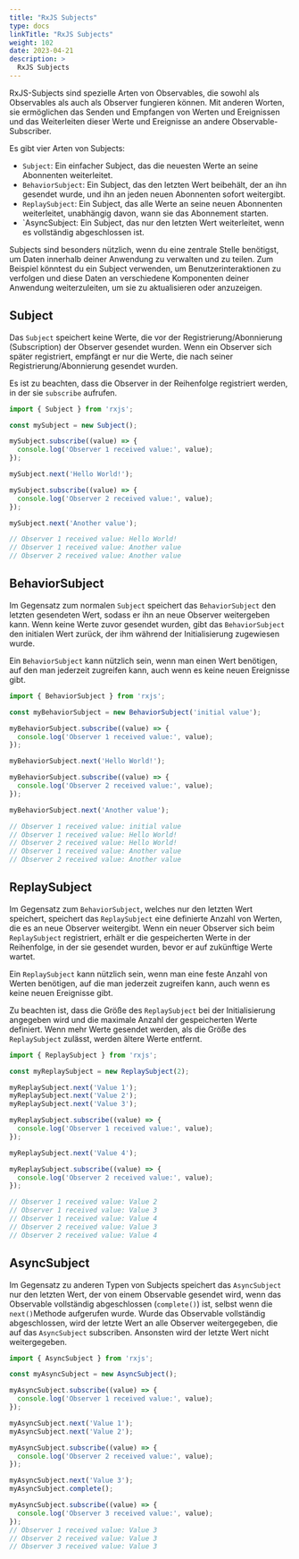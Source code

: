 ```yaml
---
title: "RxJS Subjects"
type: docs
linkTitle: "RxJS Subjects"
weight: 102
date: 2023-04-21
description: >
  RxJS Subjects
---
```


RxJS-Subjects sind spezielle Arten von Observables, die sowohl als Observables als auch als Observer fungieren können. Mit anderen Worten, sie ermöglichen das Senden und Empfangen von Werten und Ereignissen und das Weiterleiten dieser Werte und Ereignisse an andere Observable-Subscriber.

Es gibt vier Arten von Subjects:
* `Subject`: Ein einfacher Subject, das die neuesten Werte an seine Abonnenten weiterleitet.
* `BehaviorSubject`: Ein Subject, das den letzten Wert beibehält, der an ihn gesendet wurde, und ihn an jeden neuen Abonnenten sofort weitergibt.
* `ReplaySubject`: Ein Subject, das alle Werte an seine neuen Abonnenten weiterleitet, unabhängig davon, wann sie das Abonnement starten.
* `AsyncSubject: Ein Subject, das nur den letzten Wert weiterleitet, wenn es vollständig abgeschlossen ist.

Subjects sind besonders nützlich, wenn du eine zentrale Stelle benötigst, um Daten innerhalb deiner Anwendung zu verwalten und zu teilen. Zum Beispiel könntest du ein Subject verwenden, um Benutzerinteraktionen zu verfolgen und diese Daten an verschiedene Komponenten deiner Anwendung weiterzuleiten, um sie zu aktualisieren oder anzuzeigen.

## Subject
Das `Subject` speichert keine Werte, die vor der Registrierung/Abonnierung (Subscription) der Observer gesendet wurden. Wenn ein Observer sich später registriert, empfängt er nur die Werte, die nach seiner Registrierung/Abonnierung gesendet wurden.

Es ist zu beachten, dass die Observer in der Reihenfolge registriert werden, in der sie `subscribe` aufrufen.

```typescript
import { Subject } from 'rxjs';

const mySubject = new Subject();

mySubject.subscribe((value) => {
  console.log('Observer 1 received value:', value);
});

mySubject.next('Hello World!');

mySubject.subscribe((value) => {
  console.log('Observer 2 received value:', value);
});

mySubject.next('Another value');

// Observer 1 received value: Hello World!
// Observer 1 received value: Another value
// Observer 2 received value: Another value
```

## BehaviorSubject
Im Gegensatz zum normalen `Subject` speichert das `BehaviorSubject` den letzten gesendeten Wert, sodass er ihn an neue Observer weitergeben kann. Wenn keine Werte zuvor gesendet wurden, gibt das `BehaviorSubject` den initialen Wert zurück, der ihm während der Initialisierung zugewiesen wurde.

Ein `BehaviorSubject` kann nützlich sein, wenn man einen Wert benötigen, auf den man jederzeit zugreifen kann, auch wenn es keine neuen Ereignisse gibt.

```typescript
import { BehaviorSubject } from 'rxjs';

const myBehaviorSubject = new BehaviorSubject('initial value');

myBehaviorSubject.subscribe((value) => {
  console.log('Observer 1 received value:', value);
});

myBehaviorSubject.next('Hello World!');

myBehaviorSubject.subscribe((value) => {
  console.log('Observer 2 received value:', value);
});

myBehaviorSubject.next('Another value');

// Observer 1 received value: initial value
// Observer 1 received value: Hello World!
// Observer 2 received value: Hello World!
// Observer 1 received value: Another value
// Observer 2 received value: Another value
```

## ReplaySubject
Im Gegensatz zum `BehaviorSubject`, welches nur den letzten Wert speichert, speichert das `ReplaySubject` eine definierte Anzahl von Werten, die es an neue Observer weitergibt. Wenn ein neuer Observer sich beim `ReplaySubject` registriert, erhält er die gespeicherten Werte in der Reihenfolge, in der sie gesendet wurden, bevor er auf zukünftige Werte wartet.

Ein `ReplaySubject` kann nützlich sein, wenn man eine feste Anzahl von Werten benötigen, auf die man jederzeit zugreifen kann, auch wenn es keine neuen Ereignisse gibt.

Zu beachten ist, dass die Größe des `ReplaySubject` bei der Initialisierung angegeben wird und die maximale Anzahl der gespeicherten Werte definiert. Wenn mehr Werte gesendet werden, als die Größe des `ReplaySubject` zulässt, werden ältere Werte entfernt.

```typescript
import { ReplaySubject } from 'rxjs';

const myReplaySubject = new ReplaySubject(2);

myReplaySubject.next('Value 1');
myReplaySubject.next('Value 2');
myReplaySubject.next('Value 3');

myReplaySubject.subscribe((value) => {
  console.log('Observer 1 received value:', value);
});

myReplaySubject.next('Value 4');

myReplaySubject.subscribe((value) => {
  console.log('Observer 2 received value:', value);
});

// Observer 1 received value: Value 2
// Observer 1 received value: Value 3
// Observer 1 received value: Value 4
// Observer 2 received value: Value 3
// Observer 2 received value: Value 4
```

## AsyncSubject
Im Gegensatz zu anderen Typen von Subjects speichert das `AsyncSubject` nur den letzten Wert, der von einem Observable gesendet wird, wenn das Observable vollständig abgeschlossen (`complete()`) ist, selbst wenn die `next()`Methode aufgerufen wurde. Wurde das Observable vollständig abgeschlossen, wird der letzte Wert an alle Observer weitergegeben, die auf das `AsyncSubject` subscriben. Ansonsten wird der letzte Wert nicht weitergegeben.

```typescript
import { AsyncSubject } from 'rxjs';

const myAsyncSubject = new AsyncSubject();

myAsyncSubject.subscribe((value) => {
  console.log('Observer 1 received value:', value);
});

myAsyncSubject.next('Value 1');
myAsyncSubject.next('Value 2');

myAsyncSubject.subscribe((value) => {
  console.log('Observer 2 received value:', value);
});

myAsyncSubject.next('Value 3');
myAsyncSubject.complete();

myAsyncSubject.subscribe((value) => {
  console.log('Observer 3 received value:', value);
});
// Observer 1 received value: Value 3
// Observer 2 received value: Value 3
// Observer 3 received value: Value 3
```